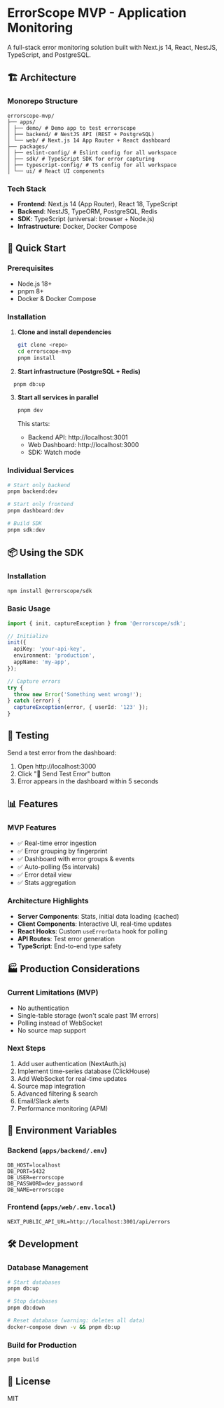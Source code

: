 # ErrorScope MVP - Application Monitoring

A full-stack error monitoring solution built with Next.js 14, React, NestJS, TypeScript, and PostgreSQL.

## 🏗️ Architecture

### Monorepo Structure

```
errorscope-mvp/
├── apps/
│ ├── demo/ # Demo app to test errorscope
│ ├── backend/ # NestJS API (REST + PostgreSQL)
│ └── web/ # Next.js 14 App Router + React dashboard
├── packages/
│ ├── eslint-config/ # Eslint config for all workspace
│ ├── sdk/ # TypeScript SDK for error capturing
│ ├── typescript-config/ # TS config for all workspace
│ └── ui/ # React UI components
```

### Tech Stack
- **Frontend**: Next.js 14 (App Router), React 18, TypeScript
- **Backend**: NestJS, TypeORM, PostgreSQL, Redis
- **SDK**: TypeScript (universal: browser + Node.js)
- **Infrastructure**: Docker, Docker Compose

## 🚀 Quick Start

### Prerequisites
- Node.js 18+
- pnpm 8+
- Docker & Docker Compose

### Installation

1. **Clone and install dependencies**
   ```bash
   git clone <repo>
   cd errorscope-mvp
   pnpm install
   ```

2. **Start infrastructure (PostgreSQL + Redis)**
 ```bash
   pnpm db:up
   ```

3. **Start all services in parallel**
   ```bash
   pnpm dev
   ```

   This starts:
   - Backend API: http://localhost:3001
   - Web Dashboard: http://localhost:3000
   - SDK: Watch mode

### Individual Services

```bash
# Start only backend
pnpm backend:dev

# Start only frontend
pnpm dashboard:dev

# Build SDK
pnpm sdk:dev
```

## 📦 Using the SDK

### Installation
```bash
npm install @errorscope/sdk
```

### Basic Usage
```typescript
import { init, captureException } from '@errorscope/sdk';

// Initialize
init({
  apiKey: 'your-api-key',
  environment: 'production',
  appName: 'my-app',
});

// Capture errors
try {
  throw new Error('Something went wrong!');
} catch (error) {
  captureException(error, { userId: '123' });
}
```

## 🧪 Testing

Send a test error from the dashboard:
1. Open http://localhost:3000
2. Click "🧪 Send Test Error" button
3. Error appears in the dashboard within 5 seconds

## 📊 Features

### MVP Features
- ✅ Real-time error ingestion
- ✅ Error grouping by fingerprint
- ✅ Dashboard with error groups & events
- ✅ Auto-polling (5s intervals)
- ✅ Error detail view
- ✅ Stats aggregation

### Architecture Highlights
- **Server Components**: Stats, initial data loading (cached)
- **Client Components**: Interactive UI, real-time updates
- **React Hooks**: Custom `useErrorData` hook for polling
- **API Routes**: Test error generation
- **TypeScript**: End-to-end type safety

## 🏭 Production Considerations

### Current Limitations (MVP)
- No authentication
- Single-table storage (won't scale past 1M errors)
- Polling instead of WebSocket
- No source map support

### Next Steps
1. Add user authentication (NextAuth.js)
2. Implement time-series database (ClickHouse)
3. Add WebSocket for real-time updates
4. Source map integration
5. Advanced filtering & search
6. Email/Slack alerts
7. Performance monitoring (APM)

## 📝 Environment Variables

### Backend (`apps/backend/.env`)
```env
DB_HOST=localhost
DB_PORT=5432
DB_USER=errorscope
DB_PASSWORD=dev_password
DB_NAME=errorscope
```

### Frontend (`apps/web/.env.local`)
```env
NEXT_PUBLIC_API_URL=http://localhost:3001/api/errors
```

## 🛠️ Development

### Database Management
```bash
# Start databases
pnpm db:up

# Stop databases
pnpm db:down

# Reset database (warning: deletes all data)
docker-compose down -v && pnpm db:up
```

### Build for Production
```bash
pnpm build
```

## 📄 License

MIT
